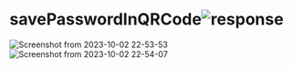 # savePasswordInQRCode![response](https://github.com/amit-kumar56/savePasswordInQRCode/assets/33172377/01da5e02-1b9f-4cc1-9cfc-0dd8ff54326c)
![Screenshot from 2023-10-02 22-53-53](https://github.com/amit-kumar56/savePasswordInQRCode/assets/33172377/cb7f9575-1aac-4815-a2f7-1e6f3b0ea99c)
![Screenshot from 2023-10-02 22-54-07](https://github.com/amit-kumar56/savePasswordInQRCode/assets/33172377/5b91e8b2-57f4-4413-bc66-780cbf4f507d)

